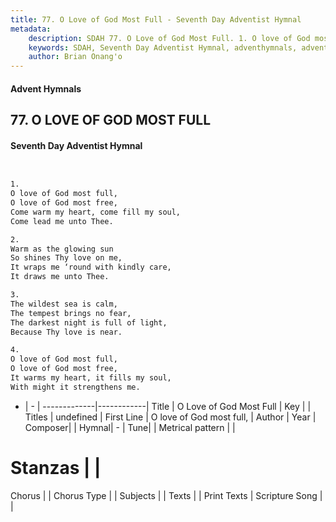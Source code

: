 ```yaml
---
title: 77. O Love of God Most Full - Seventh Day Adventist Hymnal
metadata:
    description: SDAH 77. O Love of God Most Full. 1. O love of God most full, O love of God most free, Come warm my heart, come fill my soul, Come lead me unto Thee.
    keywords: SDAH, Seventh Day Adventist Hymnal, adventhymnals, advent hymnals, O Love of God Most Full, O love of God most full, 
    author: Brian Onang'o
---
```


#### Advent Hymnals
## 77. O LOVE OF GOD MOST FULL
#### Seventh Day Adventist Hymnal

```txt


1.
O love of God most full,
O love of God most free,
Come warm my heart, come fill my soul,
Come lead me unto Thee.

2.
Warm as the glowing sun
So shines Thy love on me,
It wraps me ‘round with kindly care,
It draws me unto Thee.

3.
The wildest sea is calm,
The tempest brings no fear,
The darkest night is full of light,
Because Thy love is near.

4.
O love of God most full,
O love of God most free,
It warms my heart, it fills my soul,
With might it strengthens me.


```

- |   -  |
-------------|------------|
Title | O Love of God Most Full |
Key |  |
Titles | undefined |
First Line | O love of God most full, |
Author | 
Year | 
Composer|  |
Hymnal|  - |
Tune|  |
Metrical pattern | |
# Stanzas |  |
Chorus |  |
Chorus Type |  |
Subjects |  |
Texts |  |
Print Texts | 
Scripture Song |  |
  
